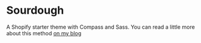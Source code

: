 Sourdough
=========

A Shopify starter theme with Compass and Sass. You can read a little more about this method [on my blog](http://www.mealeydev.com/blog/shopify-and-sass/)

